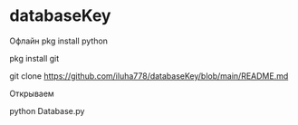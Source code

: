 # databaseKey
Офлайн
pkg install python

pkg install git

git clone https://github.com/iluha778/databaseKey/blob/main/README.md

Открываем

python Database.py

